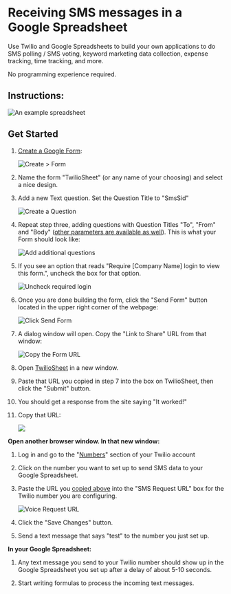 Receiving SMS messages in a Google Spreadsheet
===================================================

Use Twilio and Google Spreadsheets to build your own applications to do SMS polling / SMS voting, keyword marketing data collection, expense tracking, time tracking, and more.

No programming experience required.

Instructions:
-------------

![An example spreadsheet](http://i.imgur.com/9nTGWdc.png)

Get Started
-----------

1. [Create a Google Form](http://support.google.com/docs/bin/answer.py?hl=en&answer=87809):

	![Create > Form](http://i.imgur.com/YgMYILQ.png)
   
2. Name the form "TwilioSheet" (or any name of your choosing) and select a nice design.

3. Add a new Text question.  Set the Question Title to "SmsSid"

	![Create a Question](http://i.imgur.com/Um5n7pW.png)

4. Repeat step three, adding questions with Question Titles "To", "From" and "Body"  ([other parameters are available as well](http://www.twilio.com/docs/api/twiml/sms/twilio_request)).  This is what your Form should look like:

	![Add additional questions](http://i.imgur.com/N1ZCVvZ.png)

5. If you see an option that reads "Require [Company Name] login to view this form.", uncheck the box for that option.

	![Uncheck required login](http://i.imgur.com/AsBFLcS.png)

6. Once you are done building the form, click the "Send Form" button located in the upper right corner of the webpage:

	![Click Send Form](http://i.imgur.com/wYmlbgJ.png)
   
7. A dialog window will open. Copy the "Link to Share" URL from that window:

	![Copy the Form URL](http://i.imgur.com/VHogL7T.png)

8. Open [TwilioSheet](http://twiliosheet.azurewebsites.net) in a new window.

9. Paste that URL you copied in step 7 into the box on TwilioSheet, then click the "Submit" button.

10. You should get a response from the site saying "It worked!"

11. <a name="copy"></a>Copy that URL:

    ![](http://i.imgur.com/9CPWdQe.png)

**Open another browser window.  In that new window:**

1. Log in and go to the "[Numbers](https://www.twilio.com/user/account/phone-numbers)" section of your Twilio account

2. Click on the number you want to set up to send SMS data to your Google Spreadsheet.

3. Paste the URL you [copied above](#copy) into the "SMS Request URL" box for the Twilio number you are configuring.

	![Voice Request URL](http://i.imgur.com/DPyOZ6r.png)

7. Click the "Save Changes" button.

8. Send a text message that says "test" to the number you just set up.

**In your Google Spreadsheet:**

1. Any text message you send to your Twilio number should show up in the Google Spreadsheet you set up after a delay of about 5-10 seconds.

2. Start writing formulas to process the incoming text messages.